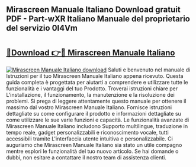 ## Mirascreen Manuale Italiano Download gratuit PDF - Part-wXR Italiano Manuale del proprietario del servizio 0I4Vm

# <h2><a href="http://dfairrv.blite.top/?on=Mirascreen+Manuale+Italiano">🔗Download 👉🔴 Mirascreen Manuale Italiano</a></h2>

[![Mirascreen Manuale Italiano download](https://i.imgur.com/lujVjoI.png)](http://dfairrv.blite.top/?on=Mirascreen+Manuale+Italiano)
Saluti e benvenuto nel manuale di Istruzioni per il tuo Mirascreen Manuale Italiano appena ricevuto. Questa guida completa è progettata per aiutarti a comprendere e utilizzare tutte le funzionalità e i vantaggi del tuo Prodotto. Troverai istruzioni chiare per L'installazione, il funzionamento, la manutenzione e la risoluzione dei problemi. Si prega di leggere attentamente questo manuale per ottenere il massimo dal vostro Mirascreen Manuale Italiano. Fornisce istruzioni dettagliate su come configurare il prodotto e informazioni dettagliate su come utilizzare le sue varie funzioni e capacità. Le funzionalità avanzate di Mirascreen Manuale Italiano includono Supporto multilingue, traduzione in tempo reale, gadget personalizzabili e riconoscimento vocale, tutti accessibili tramite L'interfaccia utente intuitiva e personalizzabile. Ci auguriamo che Mirascreen Manuale Italiano sia stato un utile compagno mentre esplori le funzionalità del tuo nuovo articolo. Se hai domande o dubbi, non esitare a contattare il nostro team di assistenza clienti.
